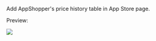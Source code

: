 Add AppShopper's price history table in App Store page.

Preview:

![](http://cl.ly/Fqdz/Image%202012.04.14%209:37:25%20PM.png)

